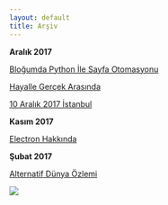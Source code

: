 ```yaml
---
layout: default
title: Arşiv
---
```


**Aralık 2017**

[Bloğumda Python İle Sayfa Otomasyonu](cs/python-ile-sayfa-otomasyonu)

[Hayalle Gerçek Arasında](https://caglayandemirci.github.io/blog/hayalle-gercek-arasinda)

[10 Aralık 2017 İstanbul](https://caglayandemirci.github.io/blog/10-aralik-2017-istanbul)

**Kasım 2017**

[Electron Hakkında](https://caglayandemirci.github.io/cs/electron-hakkinda)

**Şubat 2017**

[Alternatif Dünya Özlemi](https://caglayandemirci.github.io/blog/alternatif-dunya-ozlemi)

![](http://www.thisiscolossal.com/wp-content/uploads/2017/06/library-1.jpg)
